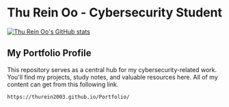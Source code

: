 # Thu Rein Oo - Cybersecurity Student

[![Thu Rein Oo's GitHub stats](https://github-readme-stats-git-masterrstaa-rickstaa.vercel.app/api?username=thurein2003)](https://github.com/thurein2003)

## My Portfolio Profile

This repository serves as a central hub for my cybersecurity-related work. You'll find my projects, study notes, and valuable resources here.
All of my content can get from this following link.
```bash
https://thurein2003.github.io/Portfolio/
```
